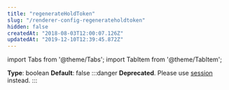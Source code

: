 ```yaml
---
title: "regenerateHoldToken"
slug: "/renderer-config-regenerateholdtoken"
hidden: false
createdAt: "2018-08-03T12:00:07.126Z"
updatedAt: "2019-12-10T12:39:45.872Z"
---
```


import Tabs from '@theme/Tabs';
import TabItem from '@theme/TabItem';

**Type**: boolean
**Default**: false
:::danger 
**Deprecated**. Please use [session](renderer-config-session) instead.
:::
